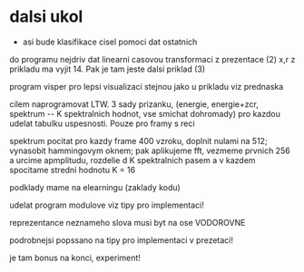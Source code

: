 # dalsi ukol

- asi  bude klasifikace cisel pomoci dat ostatnich

do programu nejdriv dat linearni casovou transformaci z prezentace (2)
x,r z prikladu ma vyjit 14. Pak je tam jeste dalsi priklad (3) 

program visper pro lepsi visualizaci stejnou jako u prikladu viz prednaska

cilem naprogramovat LTW. 3 sady prizanku, 
(energie, energie+zcr, spektrum -- K spektralnich hodnot, vse smichat dohromady)
pro kazdou udelat tabulku uspesnosti. Pouze pro framy s reci

spektrum pocitat pro kazdy frame 400 vzroku, doplnit nulami na 512; 
vynasobit  hammingovym oknem; pak aplikujeme fft, vezmeme prvnich 256 
a urcime apmplitudu, 
rozdelie d K spektralnich pasem a v kazdem spocitame stredni hodnotu K = 16

podklady mame na elearningu (zaklady kodu)

udelat program modulove viz tipy pro implementaci!

reprezentance neznameho slova musi byt na ose VODOROVNE 

podrobnejsi popssano na tipy pro implementaci v prezetaci!

je tam bonus na konci, experiment!